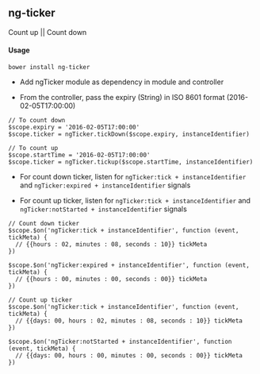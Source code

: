 ## ng-ticker

Count up || Count down

#### Usage

```
bower install ng-ticker
```

- Add ngTicker module as dependency in module and controller

- From the controller, pass the expiry (String) in ISO 8601 format (2016-02-05T17:00:00)

```
// To count down
$scope.expiry = '2016-02-05T17:00:00'
$scope.ticker = ngTicker.tickDown($scope.expiry, instanceIdentifier)

// To count up
$scope.startTime = '2016-02-05T17:00:00'
$scope.ticker = ngTicker.tickup($scope.startTime, instanceIdentifier)
```

- For count down ticker, listen for `ngTicker:tick + instanceIdentifier` and `ngTicker:expired + instanceIdentifier` signals

- For count up ticker, listen for `ngTicker:tick + instanceIdentifier` and `ngTicker:notStarted + instanceIdentifier` signals

```
// Count down ticker
$scope.$on('ngTicker:tick + instanceIdentifier', function (event, tickMeta) {
  // {{hours : 02, minutes : 08, seconds : 10}} tickMeta
})

$scope.$on('ngTicker:expired + instanceIdentifier', function (event, tickMeta) {
  // {{hours : 00, minutes : 00, seconds : 00}} tickMeta
})

// Count up ticker
$scope.$on('ngTicker:tick + instanceIdentifier', function (event, tickMeta) {
  // {{days: 00, hours : 02, minutes : 08, seconds : 10}} tickMeta
})

$scope.$on('ngTicker:notStarted + instanceIdentifier', function (event, tickMeta) {
  // {{days: 00, hours : 00, minutes : 00, seconds : 00}} tickMeta
})
```
